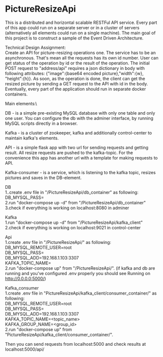 # PictureResizeApi

This is a distributed and horizontal scalable RESTFul API service.
Every part of this app could run on a separate server or in a cluster of servers (alternatively
all elements could run on a single machine).
The main goal of this project is to construct a sample of the Event Driven Architecture.

Technical Design Assignment:\
Create an API for picture-resizing operations one. The service has to be an asynchronous.
That's mean all the requests has its own id number. User can get status of
the operation by id or the result of the operation.
The initial POST request to "address/api" requires a json dictionary in body with following attributes: {"image":{base64 encoded picture},"width":{w}, "height":{h}}.
As soon, as the operation is done, the client can get the resized picture by sending a GET request to the API
with id in the body. Eventually, every part of the application should run in separate docker containers. 

Main elements:\

DB - is a simple pre-existing MySQL database with only one table and only one user.
You can configure the db with the adminer interface,
by running MySQL scripts directly in a browser. 

Kafka - is a cluster of zookeeper, kafka and additionally control-center to maintain kafka's elements.

API - is a simple flask app with two url for sending requests and getting result. 
All resize requests are pushed to the kafka-topic.
For the convenience this app has another url with a template for making requests to API.

Kafka-consumer - is a service, which is listening to the kafka topic, resizes pictures and saves
in the DB-element.

DB\
1..create .env file in "/PictureResizeApi/db_container" as following: \
DB_MYSQL_PASS=<pass>\
2.run "docker-compose up -d" from "/PictureResizeApi/db_container" \
3.check if everything is working on localhost:8080 in adminer

Kafka\
1.run "docker-compose up -d" from "/PictureResizeApi/kafka_client" \
2.check if everything is working on localhost:9021 in control-center

Api\
1.create .env file in "/PictureResizeApi/" as following:\
DB_MYSQL_REMOTE_USER=root\
DB_MYSQL_PASS=<pass>\
DB_MYSQL_ADD=192.168.1.103:3307\
KAFKA_TOPIC_NAME=<topic name for producer>\
2.run "docker-compose up" from "/PictureResizeApi/". (if kafka and db are running and you've configured .env properly you should see Running on http://0.0.0.0:5000/)
  
Kafka_consumer\
1.create .env file in "PictureResizeApi/kafka_client/consumer_container/" as following:\
DB_MYSQL_REMOTE_USER=root\
DB_MYSQL_PASS=<pass>\
DB_MYSQL_ADD=192.168.1.103:3307\
KAFKA_TOPIC_NAME=<topic_name>\
KAFKA_GROUP_NAME=<group_id>\
2.run "docker-compose up" from "PictureResizeApi/kafka_client/consumer_container/".
  
Then you can send requests from localhost:5000 and check results at localhost:5000/api/
